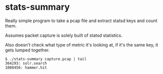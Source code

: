 # stats-summary

Really simple program to take a pcap file and extract statsd keys and count
them.

Assumes packet capture is solely built of statsd statistics.

Also doesn't check what type of metric it's looking at, if it's the same key,
it gets lumped together.

    $ ./stats-summary capture.pcap | tail
    364293: solr.search
    1008456: hammer.hit
